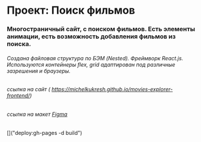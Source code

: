 # Проект: Поиск фильмов

### Многостраничный сайт, с поиском фильмов. Есть элементы анимации, есть возможность добавления фильмов из поиска.

###### Создана файловая структура по БЭМ (Nested). Фреймворк React.js. Используются контейнеры flex, grid адаптирован под различные зазрешения и браузеры.

###### ссылка на сайт ( https://michelkukresh.github.io/movies-explorer-frontend/)
###### ссылка на макет [Figma](https://www.figma.com/file/Ty5BCeoGGS7WWawFwQL6rz/Diploma-(Copy)?node-id=891%3A3857)

[]("homepage:https://michelkukresh.github.io/movies-explorer-frontend/")
[]("deploy:gh-pages -d build")
